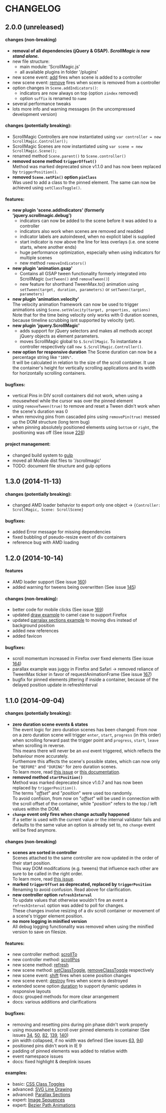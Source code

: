 CHANGELOG
=========

## 2.0.0 (unreleased)

#### changes (non-breaking)
 - **removal of all dependencies (jQuery & GSAP). _ScrollMagic is now stand alone._**
 - new file structure:
   - main module: 'ScrollMagic.js'
   - all available plugins in folder '/plugins'
 - new scene event: [add](http://janpaepke.github.io/ScrollMagic/docs/ScrollScene.html#event:add) fires when scene is added to a controller
 - new scene event: [remove](http://janpaepke.github.io/ScrollMagic/docs/ScrollScene.html#event:remove) fires when scene is removed from a controller
 - option changes in `Scene.addIndicators()`:
   - indicators are now always on top (option `zindex` removed)
   - option `suffix` is renamed to `name`
 - several performance tweaks
 - lots more info and warning messages (in the uncompressed development version)

#### changes (potentially breaking):
 - ScrollMagic Controllers are now instantiated using `var controller = new ScrollMagic.Controller();`
 - ScrollMagic Scenes are now instantiated using `var scene = new ScrollMagic.Scene();`
 - renamed method `Scene.parent()` to `Scene.controller()`
 - **removed scene method `triggerOffset()`**  
   Method was marked deprecated since v1.1.0 and has now been replaced by `triggerPosition()`.
 - **removed `Scene.setPin()` option `pinClass`**  
   Was used to add a class to the pinned element. The same can now be achieved using `setClassToggle()`.

#### features:
 - **new plugin 'scene.addIndicators' (formerly 'jquery.scrollmagic.debug')**
   - indicators can now be added to the scene before it was added to a controller
   - indicators also work when scenes are removed and readded
   - indicator labels are autoindexed, when no explicit label is supplied
   - start indicator is now above the line for less overlays (i.e. one scene starts, where another ends)
   - huge performance optimization, especially when using indicators for multiple scenes
   - new method `removeIndicators()`
 - **new plugin 'animation.gsap'**  
    - Contains all GSAP tween functionality formerly integrated into ScrollMagic (`setTween()` and `removeTween()`)
    - new feature for shorthand TweenMax.to() animation using `setTween(target, duration, parameters)` or `setTween(target, parameters)`
 - **new plugin 'animation.velocity'**  
   The velocity animation framework can now be used to trigger animations using `Scene.setVelocity(target, properties, options)`
   Note that for the time being velocity only works with 0 duration scenes, because timeline scrubbing isnt supported by velocity (yet).
 - **new plugin 'jquery.ScrollMagic'**  
   - adds support for jQuery selectors and makes all methods accept jQuery objects as element parameters.
   - moves ScrollMagic global to `$.ScrollMagic`. To instantiate a controller respectively call `new $.ScrollMagic.Controller()`.
 - **new option for responsive duration**
   The Scene duration can now be a percentage string like `"100%"`.  
   It will be calculated in relation to the size of the scroll container. It use the container's height for vertically scrolling applications and its width for horizontally scrolling containers.

#### bugfixes:
 - vertical Pins in DIV scroll containers did not work, when using a mousewheel while the cursor was over the pinned element
 - using `removeTween(true)` to remove and reset a Tween didn't work when the scene's duration was 0
 - when removing pins from cascaded pins using `removePin(true)` messed up the DOM structure (long term bug)
 - when pinning absolutely positioned elements using `bottom` or `right`, the positioning was off (See issue [226](https://github.com/janpaepke/ScrollMagic/issues/226))

#### project management:
 - changed build system to [gulp](http://gulpjs.com/)
 - moved all Module dist files to '/scrollmagic'
 - TODO: document file structure and gulp options


## 1.3.0 (2014-11-13)

#### changes (potentially breaking):
 - changed AMD loader behavior to export only one object -> `{Controller: ScrollMagic, Scene: ScrollScene}`

#### bugfixes:
 - added Error message for missing dependencies
 - fixed bubbling of pseudo-resize event of div containers
 - reference bug with AMD loading


## 1.2.0 (2014-10-14)

#### features
 - AMD loader support (See issue [160](https://github.com/janpaepke/ScrollMagic/issues/160))
 - added warning for tweens being overwritten (See issue [145](https://github.com/janpaepke/ScrollMagic/issues/145))

#### changes (non-breaking):
 - better code for mobile clicks (See issue [169](https://github.com/janpaepke/ScrollMagic/issues/169))
 - updated [draw example](http://janpaepke.github.io/ScrollMagic/examples/advanced/svg_drawing.html) to camel case to support Firefox
 - updated [parralax sections example](http://janpaepke.github.io/ScrollMagic/examples/advanced/parallax_sections.html) to moving divs instead of background position
 - added new references
 - added favicon

#### bugfixes:
 - scroll momentum increased in Firefox over fixed elements (See issue [164](https://github.com/janpaepke/ScrollMagic/issues/164))
 - parallax example was juggy in Firefox and Safari -> removed reliance of TweenMax ticker in favor of requestAnimationFrame (See issue [167](https://github.com/janpaepke/ScrollMagic/issues/167))
 - bugfix for pinned elements jittering if inside a container, because of the delayed position update in refreshInterval


## 1.1.0 (2014-09-04)

#### changes (potentially breaking):
 - **zero duration scene events & states**  
   The event logic for zero duration scenes has been changed: From now on a zero duration scene will trigger `enter`, `start`, `progress` (in this order) when scrolling forward past the trigger point and `progress`, `start`, `leave` when scrolling in reverse.  
   This means there will never be an `end` event triggered, which reflects the behaviour more accurately.  
   Furthemore this affects the scene's possible states, which can now only be `"BEFORE"` and `"DURING"` for zero duration scenes.  
   To learn more, read [this issue](https://github.com/janpaepke/ScrollMagic/issues/141#issuecomment-53549776) or [this documentation](http://janpaepke.github.io/ScrollMagic/docs/ScrollScene.html#progress).
 - **removed method `startPosition()`**  
   Method was marked deprecated since v1.0.7 and has now been replaced by `triggerPosition()`.  
   The terms "_offset_" and "_position_" were used too randomly.  
   To avoid confision, from now on "_offset_" will be used in connection with the scroll offset of the container, while "_position_" refers to the top / left values within the DOM.
 - **`change` event only fires when change actually happened**  
   If a setter is used with the current value or the internal validator fails and defaults to the same value an option is already set to, no `change` event will be fired anymore.

#### changes (non-breaking)
 - **scenes are sorted in controller**  
   Scenes attached to the same controller are now updated in the order of their start position.  
   This way DOM modifcations (e.g. tweens) that influence each other are sure to be called in the right order.  
   To learn more, read [this issue](https://github.com/janpaepke/ScrollMagic/issues/141).
 - **marked `triggerOffset` as deprecated, replaced by `triggerPosition`**  
   Renaming to avoid confusion. Read above for clarification.
 - **new controller option `refreshInterval`**  
   To update values that otherwise wouldn't fire an event a `refreshInterval` option was added to poll for changes.  
   These changes involve resizing of a div scroll container or movement of a scene's trigger element position.  
 - **no more logging in minified version**  
   All debug logging functionality was removed when using the minified version to save on filesize.

#### features:
 - new controller method: [scrollTo](http://janpaepke.github.io/ScrollMagic/docs/ScrollMagic.html#scrollTo)
 - new controller method: [scrollPos](http://janpaepke.github.io/ScrollMagic/docs/ScrollMagic.html#scrollPos)
 - new scene method: [refresh](http://janpaepke.github.io/ScrollMagic/docs/ScrollScene.html#refresh)
 - new scene method: [setClassToggle](http://janpaepke.github.io/ScrollMagic/docs/ScrollScene.html#setClassToggle), [removeClassToggle](http://janpaepke.github.io/ScrollMagic/docs/ScrollScene.html#removeClassToggle) respectively
 - new scene event: [shift](http://janpaepke.github.io/ScrollMagic/docs/ScrollScene.html#event:shift) fires when scene position changes
 - new scene event: [destroy](http://janpaepke.github.io/ScrollMagic/docs/ScrollScene.html#event:destroy) fires when scene is destroyed
 - extended scene option [duration](http://janpaepke.github.io/ScrollMagic/docs/ScrollScene.html#duration) to support dynamic updates in responsive layouts
 - docs: grouped methods for more clear arrangement
 - docs: various additions and clarifications

#### bugfixes:
 - removing and resetting pins during pin phase didn't work properly
 - using mousewheel to scroll over pinned elements in container (See issues [34](https://github.com/janpaepke/ScrollMagic/issues/34), [50](https://github.com/janpaepke/ScrollMagic/issues/50), [82](https://github.com/janpaepke/ScrollMagic/issues/82), [139](https://github.com/janpaepke/ScrollMagic/issues/139), [140](https://github.com/janpaepke/ScrollMagic/issues/140))
 - pin width collapsed, if no width was defined (See issues [63](https://github.com/janpaepke/ScrollMagic/issues/63), [94](https://github.com/janpaepke/ScrollMagic/issues/94))
 - positioned pins didn't work in IE 9
 - padding of pinned elements was added to relative width
 - event namespace issues
 - docs: fixed highlight & deeplink issues

#### examples:
 - basic: [CSS Class Toggles](http://janpaepke.github.io/ScrollMagic/examples/basic/class_toggles.html)
 - advanced: [SVG Line Drawing](http://janpaepke.github.io/ScrollMagic/examples/advanced/svg_drawing.html)
 - advanced: [Parallax Sections](http://janpaepke.github.io/ScrollMagic/examples/advanced/parallax_sections.html)
 - expert: [Image Sequences](http://janpaepke.github.io/ScrollMagic/examples/expert/image_sequence.html)
 - expert: [Bezier Path Animations](http://janpaepke.github.io/ScrollMagic/examples/expert/bezier_path_animation.html)
